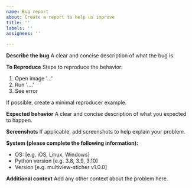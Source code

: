 ```yaml
---
name: Bug report
about: Create a report to help us improve
title: ''
labels: ''
assignees: ''

---
```


**Describe the bug**
A clear and concise description of what the bug is.

**To Reproduce**
Steps to reproduce the behavior:
1. Open image '...'
2. Run '....'
3. See error

If possible, create a minimal reproducer example.

**Expected behavior**
A clear and concise description of what you expected to happen.

**Screenshots**
If applicable, add screenshots to help explain your problem.

**System (please complete the following information):**
 - OS: [e.g. iOS, Linux, Windows]
 - Python version [e.g. 3.8, 3.9, 3.10]
 - Version [e.g. multiview-sticher v1.0.0]

**Additional context**
Add any other context about the problem here.
